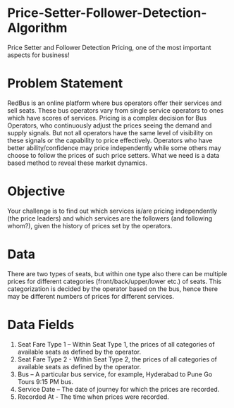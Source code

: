 # Price-Setter-Follower-Detection-Algorithm
Price Setter and Follower Detection Pricing, one of the most important aspects for business! 
# Problem Statement
RedBus is an online platform where bus operators offer their services and sell seats. These bus operators vary from single service operators to ones which have scores of services. Pricing is a complex decision for Bus Operators, who continuously adjust the prices seeing the demand and supply signals. But not all operators have the same level of visibility on these signals or the capability to price effectively. Operators who have better ability/confidence may price independently while some others may choose to follow the prices of such price setters. What we need is a data based method to reveal these market dynamics.
# Objective
Your challenge is to find out which services is/are pricing independently (the price leaders) and which services are the followers (and following whom?), given the history of prices set by the operators. 
# Data 
There are two types of seats, but within one type also there can be multiple prices for different categories (front/back/upper/lower etc.) of seats. This categorization is decided by the operator based on the bus, hence there may be different numbers of prices for different services.
# Data Fields 
1. Seat Fare Type 1 
– Within Seat Type 1, the prices of all categories of available seats as defined by the operator.
2. Seat Fare Type 2 - Within Seat Type 2, the prices of all categories of available seats as defined by the operator.
3. Bus – A particular bus service, for example, Hyderabad to Pune Go Tours 9:15 PM bus.
4. Service Date – The date of journey for which the prices are recorded. 
5. Recorded At - The time when prices were recorded.
